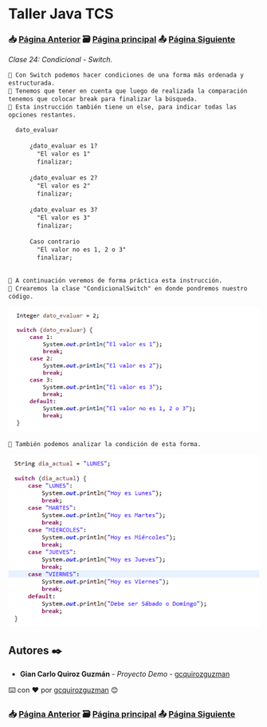 # Taller Java TCS
### 📥 [Página Anterior](https://github.com/gcquirozguzman/java-tcs-202001/tree/CA00100001) 🗃️ [Página principal](https://github.com/gcquirozguzman/java-tcs-202001) 📤 [Página Siguiente](https://github.com/gcquirozguzman/java-tcs-202001/tree/OT00100001)

_Clase 24: Condicional - Switch._

```
📢 Con Switch podemos hacer condiciones de una forma más ordenada y estructurada.
📢 Tenemos que tener en cuenta que luego de realizada la comparación tenemos que colocar break para finalizar la búsqueda.
📢 Esta instrucción también tiene un else, para indicar todas las opciones restantes.
```

```
  dato_evaluar
  
      ¿dato_evaluar es 1?
        "El valor es 1"
        finalizar;

      ¿dato_evaluar es 2?
        "El valor es 2"
        finalizar;

      ¿dato_evaluar es 3?
        "El valor es 3"
        finalizar;

      Caso contrario
        "El valor no es 1, 2 o 3"
        finalizar;
   
```

```
📢 A continuación veremos de forma práctica esta instrucción.
📢 Crearemos la clase "CondicionalSwitch" en donde pondremos nuestro código.
```

![Error: imagen no ha sido cargada](https://github.com/gcquirozguzman/java-tcs-202001/blob/master/imagenes/CS00100001_1.png)

```
📢 También podemos analizar la condición de esta forma.
```

![Error: imagen no ha sido cargada](https://github.com/gcquirozguzman/java-tcs-202001/blob/master/imagenes/CS00100001_2.png)

## Autores ✒️

* **Gian Carlo Quiroz Guzmán** - *Proyecto Demo* - [gcquirozguzman](https://github.com/gcquirozguzman)

⌨️ con ❤️ por [gcquirozguzman](https://github.com/gcquirozguzman) 😊

### 📥 [Página Anterior](https://github.com/gcquirozguzman/java-tcs-202001/tree/CA00100001) 🗃️ [Página principal](https://github.com/gcquirozguzman/java-tcs-202001) 📤 [Página Siguiente](https://github.com/gcquirozguzman/java-tcs-202001/tree/OT00100001)
